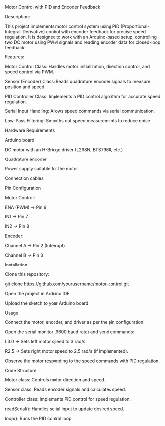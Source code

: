 Motor Control with PID and Encoder Feedback

Description:

This project implements motor control system using PID (Proportional-Integral-Derivative) control with encoder feedback for precise speed regulation. It is designed to work with an Arduino-based setup, controlling two DC motor using PWM signals and reading encoder data for closed-loop feedback.


Features:

Motor Control Class: Handles motor initialization, direction control, and speed control via PWM.

Sensor (Encoder) Class: Reads quadrature encoder signals to measure position and speed.

PID Controller Class: Implements a PID control algorithm for accurate speed regulation.

Serial Input Handling: Allows speed commands via serial communication.

Low-Pass Filtering: Smooths out speed measurements to reduce noise.


Hardware Requirements:

Arduino board

DC motor with an H-Bridge driver (L298N, BTS7960, etc.)

Quadrature encoder

Power supply suitable for the motor

Connection cables


Pin Configuration

Motor Control:

ENA (PWM) -> Pin 9

IN1 -> Pin 7

IN2 -> Pin 8

Encoder:

Channel A -> Pin 2 (Interrupt)

Channel B -> Pin 3


Installation

Clone this repository:

git clone https://github.com/yourusername/motor-control.git

Open the project in Arduino IDE.

Upload the sketch to your Arduino board.


Usage

Connect the motor, encoder, and driver as per the pin configuration.

Open the serial monitor (9600 baud rate) and send commands:

L3.0 → Sets left motor speed to 3 rad/s.

R2.5 → Sets right motor speed to 2.5 rad/s (if implemented).

Observe the motor responding to the speed commands with PID regulation.


Code Structure

Motor class: Controls motor direction and speed.

Sensor class: Reads encoder signals and calculates speed.

Controller class: Implements PID control for speed regulation.

readSerial(): Handles serial input to update desired speed.

loop(): Runs the PID control loop.
